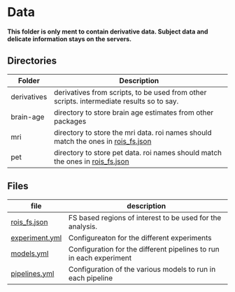 # Data

**This folder is only ment to contain derivative data. Subject data and delicate information stays on the servers.** 

## Directories
| Folder | Description                                         |
|--------|-----------------------------------------------------|
| derivatives | derivatives from scripts, to be used from other scripts. intermediate results so to say. | 
| brain-age | directory to store brain age estimates from other packages | 
| mri | directory to store the mri data. roi names should match the ones in [rois_fs.json](rois_fs.json) | 
| pet | directory to store pet data. roi names should match the ones in [rois_fs.json](rois_fs.json) | 

## Files
|file|description|
|--|--|
| [rois_fs.json](rois_fs.json) | FS based regions of interest to be used for the analysis. |
| [experiment.yml](experiment.yml) | Configureaton for the different experiments |
| [models.yml](models.yml) | Configuration for the different pipelines to run in each experiment |
| [pipelines.yml](pipelines.yml) | Configuration of the various models to run in each pipeline |






